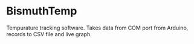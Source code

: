 # BismuthTemp
Tempurature tracking software. Takes data from COM port from Arduino, records to CSV file and live graph.
